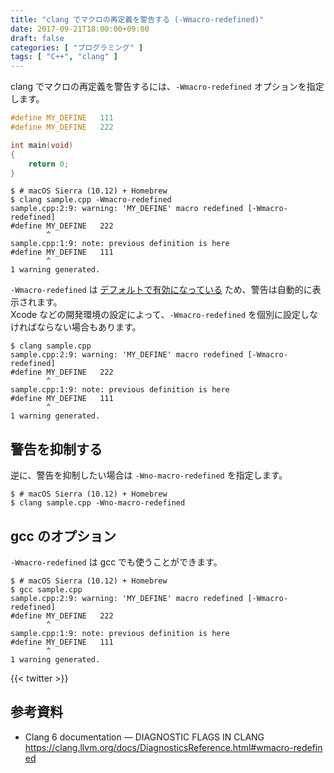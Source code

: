 ```yaml
---
title: "clang でマクロの再定義を警告する (-Wmacro-redefined)"
date: 2017-09-21T18:00:00+09:00
draft: false
categories: [ "プログラミング" ]
tags: [ "C++", "clang" ]
---
```


clang でマクロの再定義を警告するには、`-Wmacro-redefined` オプションを指定します。

```cpp
#define MY_DEFINE   111
#define MY_DEFINE   222

int main(void)
{
    return 0;
}
```

```shell
$ # macOS Sierra (10.12) + Homebrew
$ clang sample.cpp -Wmacro-redefined
sample.cpp:2:9: warning: 'MY_DEFINE' macro redefined [-Wmacro-redefined]
#define MY_DEFINE   222
        ^
sample.cpp:1:9: note: previous definition is here
#define MY_DEFINE   111
        ^
1 warning generated.
```

`-Wmacro-redefined` は [デフォルトで有効になっている](https://clang.llvm.org/docs/DiagnosticsReference.html#wmacro-redefined) ため、警告は自動的に表示されます。<br />
Xcode などの開発環境の設定によって、`-Wmacro-redefined` を個別に設定しなければならない場合もあります。

```shell
$ clang sample.cpp
sample.cpp:2:9: warning: 'MY_DEFINE' macro redefined [-Wmacro-redefined]
#define MY_DEFINE   222
        ^
sample.cpp:1:9: note: previous definition is here
#define MY_DEFINE   111
        ^
1 warning generated.
```

## 警告を抑制する

逆に、警告を抑制したい場合は `-Wno-macro-redefined` を指定します。

```shell
$ # macOS Sierra (10.12) + Homebrew
$ clang sample.cpp -Wno-macro-redefined
```

## gcc のオプション

`-Wmacro-redefined` は gcc でも使うことができます。

```shell
$ # macOS Sierra (10.12) + Homebrew
$ gcc sample.cpp
sample.cpp:2:9: warning: 'MY_DEFINE' macro redefined [-Wmacro-redefined]
#define MY_DEFINE   222
        ^
sample.cpp:1:9: note: previous definition is here
#define MY_DEFINE   111
        ^
1 warning generated.
```

{{< twitter >}}

## 参考資料

- Clang 6 documentation &mdash; DIAGNOSTIC FLAGS IN CLANG<br />
  <span style="word-break: break-all;">
  https://clang.llvm.org/docs/DiagnosticsReference.html#wmacro-redefined
  </span>
